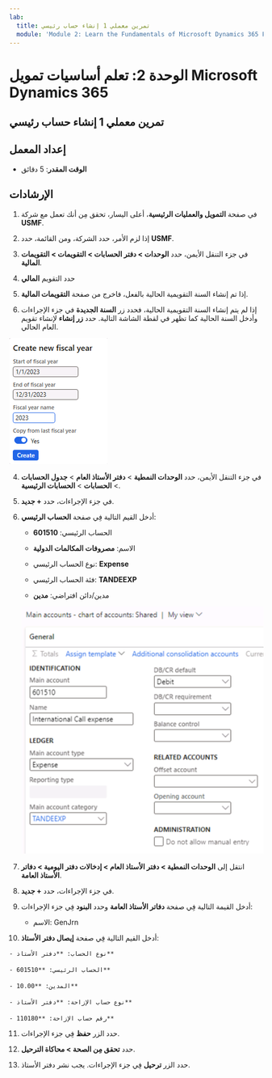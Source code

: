 ```yaml
---
lab:
  title: تمرين معملي 1 إنشاء حساب رئيسي
  module: 'Module 2: Learn the Fundamentals of Microsoft Dynamics 365 Finance'
---
```


# الوحدة 2: تعلم أساسيات تمويل Microsoft Dynamics 365

## تمرين معملي 1 إنشاء حساب رئيسي

## إعداد المعمل

   - **الوقت المقدر**: 5 دقائق

## الإرشادات


1.  في صفحة **التمويل والعمليات الرئيسية**، أعلى اليسار، تحقق مِن أنك تعمل مع شركة **USMF**.

2.  إذا لزم الأمر، حدد الشركة، ومن القائمة، حدد **USMF**.
3.  في جزء التنقل الأيمن، حدد **الوحدات > دفتر الحسابات > التقويمات > التقويمات المالية**.
4.  حدد التقويم **المالي**
5.  إذا تم إنشاء السنة التقويمية الحالية بالفعل، فاخرج من صفحة **التقويمات المالية**.
6. إذا لم يتم إنشاء السنة التقويمية الحالية، فحدد زر **السنة الجديدة** في جزء الإجراءات وأدخل السنة الحالية كما تظهر في لقطة الشاشة التالية. حدد **زر إنشاء** لإنشاء تقويم العام الحالي.

![توضح لقطة الشاشة كيفية إنشاء العام الجديد في التقويم المالي](./media/lab-create-a-main-account-04.png)


4.  في جزء التنقل الأيمن، حدد **الوحدات النمطية** > **دفتر الأستاذ العام** > **جدول الحسابات** > **الحسابات** > **الحسابات الرئيسية**.

5.  في جزء الإجراءات، حدد **+ جديد**.

6.  أدخل القيم التالية فِي صفحة **الحساب الرئيسي**:

    - الحساب الرئيسي: **601510**

    - الاسم: **مصروفات المكالمات الدولية**

    - نوع الحساب الرئيسي: **Expense**

    - فئة الحساب الرئيسي‬: **TANDEEXP**

    - مدين/دائن افتراضي: **مدين‬**

    ![لقطة شاشة توضح الحسابات الرئيسية - دليل الحسابات: صفحة مشتركة حيث تلزم إضافة قيم مختلفة.](./media/lab-create-a-main-account-01.png)

7.  انتقل إلى **الوحدات النمطية &gt; دفتر الأستاذ العام &gt; إدخالات دفتر اليومية &gt; دفاتر الأستاذ العامة**.

8.  في جزء الإجراءات، حدد **+ جديد**.

9.  أدخل القيمة التالية فِي صفحة **دفاتر الأستاذ العامة** وحدد **البنود** فِي جزء الإجراءات:

    - الاسم: GenJrn

10.  أدخل القيم التالية فِي صفحة **إيصال دفتر الأستاذ**:

    - نوع الحساب: **دفتر الأستاذ**

    - الحساب الرئيسي: **601510**

    - المدين: **10.00** 

    - نوع حساب الإزاحة: **دفتر الأستاذ**

    - رقم حساب الإزاحة: **110180** 

11. حدد الزر **حفظ** فِي جزء الإجراءات.

12. حدد **تحقق مِن الصحة &gt; محاكاة الترحيل**. 

13. حدد الزر **ترحيل** فِي جزء الإجراءات. يجب نشر دفتر الأستاذ.
